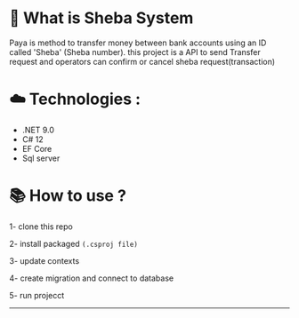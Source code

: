 # 💸 What is Sheba System
Paya is method to transfer money between bank accounts using an ID called 'Sheba' (Sheba number).
this project is a API to send Transfer request and operators can confirm or cancel sheba request(transaction)

# ☁️ Technologies :
- .NET 9.0
-  C# 12
-  EF Core
-  Sql server

# 📚 How to use ?
1- clone this repo

2- install packaged `(.csproj file)` 

3- update contexts  

4- create migration and connect to database

5- run projecct
_____________________
